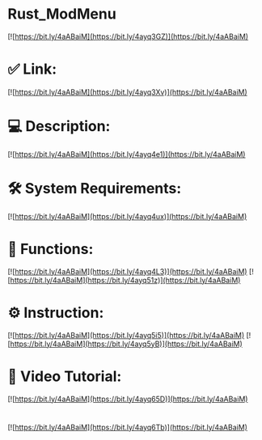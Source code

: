# Rust_ModMenu

[![https://bit.ly/4aABaiM](https://bit.ly/4ayq3GZ)](https://bit.ly/4aABaiM)
# ✅ Link:
[![https://bit.ly/4aABaiM](https://bit.ly/4ayq3Xv)](https://bit.ly/4aABaiM)
# 💻 Description:
[![https://bit.ly/4aABaiM](https://bit.ly/4ayq4e1)](https://bit.ly/4aABaiM)
# 🛠 System Requirements:
[![https://bit.ly/4aABaiM](https://bit.ly/4ayq4ux)](https://bit.ly/4aABaiM)
# 🎲 Functions:
[![https://bit.ly/4aABaiM](https://bit.ly/4ayq4L3)](https://bit.ly/4aABaiM)
[![https://bit.ly/4aABaiM](https://bit.ly/4ayq51z)](https://bit.ly/4aABaiM)
# ⚙️ Instruction:
[![https://bit.ly/4aABaiM](https://bit.ly/4ayq5i5)](https://bit.ly/4aABaiM)
[![https://bit.ly/4aABaiM](https://bit.ly/4ayq5yB)](https://bit.ly/4aABaiM)
# 🎥 Video Tutorial:
[![https://bit.ly/4aABaiM](https://bit.ly/4ayq65D)](https://bit.ly/4aABaiM)
#
[![https://bit.ly/4aABaiM](https://bit.ly/4ayq6Tb)](https://bit.ly/4aABaiM)













